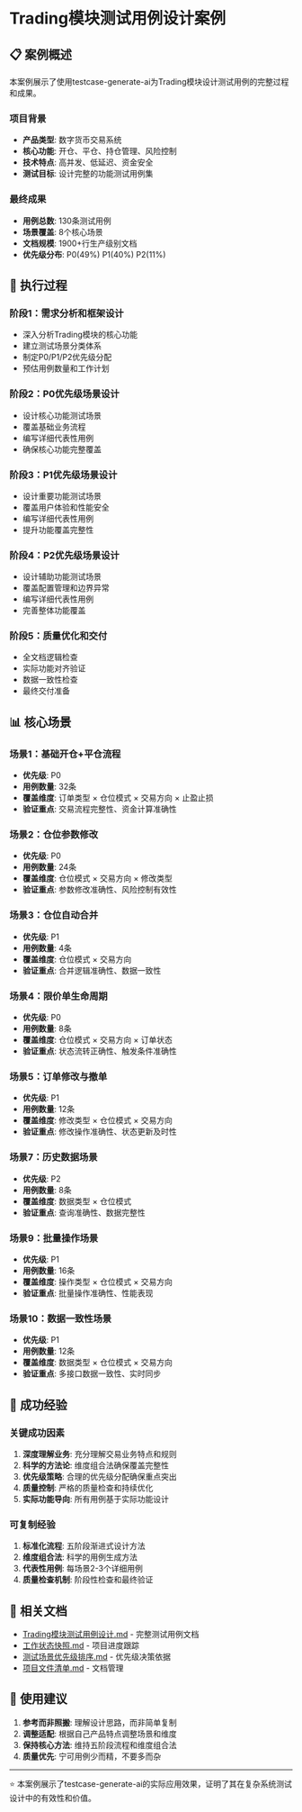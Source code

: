 # Trading模块测试用例设计案例

## 📋 案例概述

本案例展示了使用testcase-generate-ai为Trading模块设计测试用例的完整过程和成果。

### 项目背景
- **产品类型**: 数字货币交易系统
- **核心功能**: 开仓、平仓、持仓管理、风险控制
- **技术特点**: 高并发、低延迟、资金安全
- **测试目标**: 设计完整的功能测试用例集

### 最终成果
- **用例总数**: 130条测试用例
- **场景覆盖**: 8个核心场景
- **文档规模**: 1900+行生产级别文档
- **优先级分布**: P0(49%) P1(40%) P2(11%)

## 🚀 执行过程

### 阶段1：需求分析和框架设计
- 深入分析Trading模块的核心功能
- 建立测试场景分类体系
- 制定P0/P1/P2优先级分配
- 预估用例数量和工作计划

### 阶段2：P0优先级场景设计
- 设计核心功能测试场景
- 覆盖基础业务流程
- 编写详细代表性用例
- 确保核心功能完整覆盖

### 阶段3：P1优先级场景设计
- 设计重要功能测试场景
- 覆盖用户体验和性能安全
- 编写详细代表性用例
- 提升功能覆盖完整性

### 阶段4：P2优先级场景设计
- 设计辅助功能测试场景
- 覆盖配置管理和边界异常
- 编写详细代表性用例
- 完善整体功能覆盖

### 阶段5：质量优化和交付
- 全文档逻辑检查
- 实际功能对齐验证
- 数据一致性检查
- 最终交付准备

## 📊 核心场景

### 场景1：基础开仓+平仓流程
- **优先级**: P0
- **用例数量**: 32条
- **覆盖维度**: 订单类型 × 仓位模式 × 交易方向 × 止盈止损
- **验证重点**: 交易流程完整性、资金计算准确性

### 场景2：仓位参数修改
- **优先级**: P0
- **用例数量**: 24条
- **覆盖维度**: 仓位模式 × 交易方向 × 修改类型
- **验证重点**: 参数修改准确性、风险控制有效性

### 场景3：仓位自动合并
- **优先级**: P1
- **用例数量**: 4条
- **覆盖维度**: 仓位模式 × 交易方向
- **验证重点**: 合并逻辑准确性、数据一致性

### 场景4：限价单生命周期
- **优先级**: P0
- **用例数量**: 8条
- **覆盖维度**: 仓位模式 × 交易方向 × 订单状态
- **验证重点**: 状态流转正确性、触发条件准确性

### 场景5：订单修改与撤单
- **优先级**: P1
- **用例数量**: 12条
- **覆盖维度**: 修改类型 × 仓位模式 × 交易方向
- **验证重点**: 修改操作准确性、状态更新及时性

### 场景7：历史数据场景
- **优先级**: P2
- **用例数量**: 8条
- **覆盖维度**: 数据类型 × 仓位模式
- **验证重点**: 查询准确性、数据完整性

### 场景9：批量操作场景
- **优先级**: P1
- **用例数量**: 16条
- **覆盖维度**: 操作类型 × 仓位模式 × 交易方向
- **验证重点**: 批量操作准确性、性能表现

### 场景10：数据一致性场景
- **优先级**: P1
- **用例数量**: 12条
- **覆盖维度**: 数据类型 × 仓位模式 × 交易方向
- **验证重点**: 多接口数据一致性、实时同步

## 🎯 成功经验

### 关键成功因素
1. **深度理解业务**: 充分理解交易业务特点和规则
2. **科学的方法论**: 维度组合法确保覆盖完整性
3. **优先级策略**: 合理的优先级分配确保重点突出
4. **质量控制**: 严格的质量检查和持续优化
5. **实际功能导向**: 所有用例基于实际功能设计

### 可复制经验
1. **标准化流程**: 五阶段渐进式设计方法
2. **维度组合法**: 科学的用例生成方法
3. **代表性用例**: 每场景2-3个详细用例
4. **质量检查机制**: 阶段性检查和最终验证

## 📄 相关文档

- [Trading模块测试用例设计.md](Trading模块测试用例设计.md) - 完整测试用例文档
- [工作状态快照.md](../../7-案例库/交易系统案例/Trading模块案例/工作状态快照.md) - 项目进度跟踪
- [测试场景优先级排序.md](../../7-案例库/交易系统案例/Trading模块案例/测试场景优先级排序.md) - 优先级决策依据
- [项目文件清单.md](../../7-案例库/交易系统案例/Trading模块案例/项目文件清单.md) - 文档管理

## 📝 使用建议

1. **参考而非照搬**: 理解设计思路，而非简单复制
2. **调整适配**: 根据自己产品特点调整场景和维度
3. **保持核心方法**: 维持五阶段流程和维度组合法
4. **质量优先**: 宁可用例少而精，不要多而杂

---

⭐ 本案例展示了testcase-generate-ai的实际应用效果，证明了其在复杂系统测试设计中的有效性和价值。
